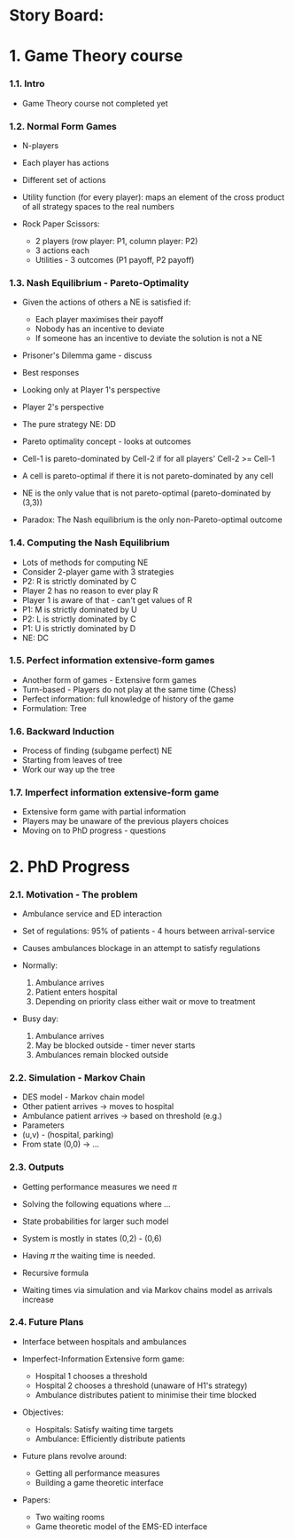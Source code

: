 # **Story Board**:

# 1. Game Theory course

### **1.1. Intro**
- Game Theory course not completed yet

### **1.2. Normal Form Games**
- N-players
- Each player has actions
- Different set of actions
- Utility function (for every player): maps an element of the cross product of all strategy spaces to the real numbers

- Rock Paper Scissors: 
    - 2 players (row player: P1, column player: P2)
    - 3 actions each
    - Utilities - 3 outcomes (P1 payoff, P2 payoff)

### **1.3. Nash Equilibrium - Pareto-Optimality**
- Given the actions of others a NE is satisfied if:
    - Each player maximises their payoff
    - Nobody has an incentive to deviate
    - If someone has an incentive to deviate the solution is not a NE
- Prisoner's Dilemma game - discuss
- Best responses 
- Looking only at Player 1's perspective
- Player 2's perspective
- The pure strategy NE: DD


- Pareto optimality concept - looks at outcomes
- Cell-1 is pareto-dominated by Cell-2 if for all players' Cell-2 >= Cell-1
- A cell is pareto-optimal if there it is not pareto-dominated by any cell
- NE is the only value that is not pareto-optimal (pareto-dominated by (3,3))
- Paradox: The Nash equilibrium is the only non-Pareto-optimal outcome 

### **1.4. Computing the Nash Equilibrium**
- Lots of methods for computing NE
- Consider 2-player game with 3 strategies
- P2: R is strictly dominated by C
- Player 2 has no reason to ever play R
- Player 1 is aware of that - can't get values of R
- P1: M is strictly dominated by U
- P2: L is strictly dominated by C
- P1: U is strictly dominated by D
- NE: DC

### **1.5. Perfect information extensive-form games**
- Another form of games - Extensive form games 
- Turn-based - Players do not play at the same time (Chess)
- Perfect information: full knowledge of history of the game
- Formulation: Tree

### **1.6. Backward Induction**
- Process of finding (subgame perfect) NE
- Starting from leaves of tree
- Work our way up the tree

### **1.7. Imperfect information extensive-form game**
- Extensive form game with partial information
- Players may be unaware of the previous players choices
- Moving on to PhD progress - questions

# 2. PhD Progress

### **2.1. Motivation - The problem**
- Ambulance service and ED interaction
- Set of regulations: 95% of patients - 4 hours between arrival-service
- Causes ambulances blockage in an attempt to satisfy regulations

- Normally: 
    1. Ambulance arrives
    2. Patient enters hospital
    3. Depending on priority class either wait or move to treatment
- Busy day:
    1. Ambulance arrives
    2. May be blocked outside - timer never starts
    3. Ambulances remain blocked outside


### **2.2. Simulation - Markov Chain**
- DES model - Markov chain model
- Other patient arrives -> moves to hospital
- Ambulance patient arrives -> based on threshold (e.g.)
- Parameters
- (u,v) - (hospital, parking)
- From state (0,0) -> ...


### **2.3. Outputs**
- Getting performance measures we need $\pi$
- Solving the following equations where ...
- State probabilities for larger such model
- System is mostly in states (0,2) - (0,6)

- Having $\pi$ the waiting time is needed.
- Recursive formula
- Waiting times via simulation and via Markov chains model as arrivals increase



### **2.4. Future Plans**
- Interface between hospitals and ambulances
- Imperfect-Information Extensive form game:
    - Hospital 1 chooses a threshold
    - Hospital 2 chooses a threshold (unaware of H1's strategy)
    - Ambulance distributes patient to minimise their time blocked
- Objectives:
    - Hospitals: Satisfy waiting time targets
    - Ambulance: Efficiently distribute patients 

- Future plans revolve around:
    - Getting all performance measures
    - Building a game theoretic interface

- Papers:
    - Two waiting rooms
    - Game theoretic model of the EMS-ED interface
